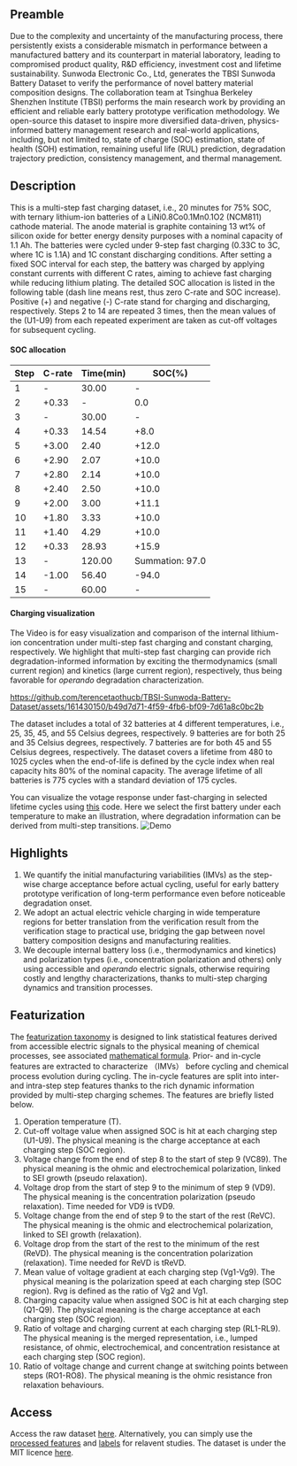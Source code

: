## Preamble
Due to the complexity and uncertainty of the manufacturing process, there persistently exists a considerable mismatch in performance between a manufactured battery and its counterpart in material laboratory, leading to compromised product quality, R&D efficiency, investment cost and lifetime sustainability. Sunwoda Electronic Co., Ltd, generates the TBSI Sunwoda Battery Dataset to verify the performance of novel battery material composition designs. The collaboration team at Tsinghua Berkeley Shenzhen Institute (TBSI) performs the main research work by providing an efficient and reliable early battery prototype verification methodology. We open-source this dataset to inspire more diversified data-driven, physics-informed battery management research and real-world applications, including, but not limited to, state of charge (SOC) estimation, state of health (SOH) estimation, remaining useful life (RUL) prediction, degradation trajectory prediction, consistency management, and thermal management. 
## Description
This is a multi-step fast charging dataset, i.e., 20 minutes for 75% SOC, with ternary lithium-ion batteries of a LiNi0.8Co0.1Mn0.1O2 (NCM811) cathode material. The anode material is graphite containing 13 wt% of silicon oxide for better energy density purposes with a nominal capacity of 1.1 Ah. The batteries were cycled under 9-step fast charging (0.33C to 3C, where 1C is 1.1A) and 1C constant discharging conditions. After setting a fixed SOC interval for each step, the battery was charged by applying constant currents with different C rates, aiming to achieve fast charging while reducing lithium plating. The detailed SOC allocation is listed in the following table (dash line means rest, thus zero C-rate and SOC increase). Positive (+) and negative (-) C-rate stand for charging and discharging, respectively. Steps 2 to 14 are repeated 3 times, then the mean values of the (U1-U9) from each repeated experiment are taken as cut-off voltages for subsequent cycling.
#### SOC allocation
Step | C-rate | Time(min) | SOC(%) |
|---|---|---|---|
|1|-|30.00|-|
|2|+0.33|-|0.0|
|3|-|30.00|-|
|4|+0.33|14.54|+8.0|
|5|+3.00|2.40|+12.0|
|6|+2.90|2.07|+10.0|
|7|+2.80|2.14|+10.0|
|8|+2.40|2.50|+10.0|
|9|+2.00|3.00|+11.1|
|10|+1.80|3.33|+10.0|
|11|+1.40|4.29|+10.0|
|12|+0.33|28.93|+15.9|
|13|-|120.00|Summation: 97.0|
|14|-1.00|56.40|-94.0|
|15|-|60.00|-|
#### Charging visualization
The Video is for easy visualization and comparison of the internal lithium-ion concentration under multi-step fast charging and constant charging, respectively. We highlight that multi-step fast charging can provide rich degradation-informed information by exciting the thermodynamics (small current region) and kinetics (large current region), respectively, thus being favorable for _operando_ degradation characterization.

https://github.com/terencetaothucb/TBSI-Sunwoda-Battery-Dataset/assets/161430150/b49d7d71-4f59-4fb6-bf09-7d61a8c0bc2b

The dataset includes a total of 32 batteries at 4 different temperatures, i.e., 25, 35, 45, and 55 Celsius degrees, respectively. 9 batteries are for both 25 and 35 Celsius degrees, respectively. 7 batteries are for both 45 and 55 Celsius degrees, respectively. The dataset covers a lifetime from 480 to 1025 cycles when the end-of-life is defined by the cycle index when real capacity hits 80% of the nominal capacity. The average lifetime of all batteries is 775 cycles with a standard deviation of 175 cycles. 

You can visualize the votage response under fast-charging in selected lifetime cycles using [this](https://github.com/terencetaothucb/TBSI-Sunwoda-Battery-Dataset/blob/main/Visual_Voltage_Capacity.m) code. Here we select the first battery under each temperature to make an illustration, where degradation information can be derived from multi-step transitions.
![Demo](https://github.com/terencetaothucb/TBSI-Sunwoda-Battery-Dataset/assets/161430150/3acdb47c-a785-4e10-9bb2-f21413339fe8)

## Highlights
1. We quantify the initial manufacturing variabilities (IMVs) as the step-wise charge acceptance before actual cycling, useful for early battery prototype verification of long-term performance even before noticeable degradation onset.
2. We adopt an actual electric vehicle charging in wide temperature regions for better translation from the verification result from the verification stage to practical use, bridging the gap between novel battery composition designs and manufacturing realities.
3. We decouple internal battery loss (i.e., thermodynamics and kinetics) and polarization types (i.e., concentration polarization and others) only using accessible and _operando_ electric signals, otherwise requiring costly and lengthy characterizations, thanks to multi-step charging dynamics and transition processes.
## Featurization
The [featurization taxonomy](https://github.com/terencetaothucb/TBSI-Sunwoda-Battery-Dataset/blob/main/Featurization%20taxonomy.xlsx) is designed to link statistical features derived from accessible electric signals to the physical meaning of chemical processes, see associated [mathematical formula](https://github.com/terencetaothucb/TBSI-Sunwoda-Battery-Dataset/blob/main/Featurization%20formula.pdf). Prior- and in-cycle features are extracted to characterize （IMVs） before cycling and chemical process evolution during cycling. The in-cycle features are split into inter- and intra-step step features thanks to the rich dynamic information provided by multi-step charging schemes. The features are briefly listed below.
1. Operation temperature (T).
2. Cut-off voltage value when assigned SOC is hit at each charging step (U1-U9). The physical meaning is the charge acceptance at each charging step (SOC region).
3. Voltage change from the end of step 8 to the start of step 9 (VC89). The physical meaning is the ohmic and electrochemical polarization, linked to SEI growth (pseudo relaxation).
4. Voltage drop from the start of step 9 to the minimum of step 9 (VD9). The physical meaning is the concentration polarization (pseudo relaxation). Time needed for VD9 is tVD9.
5. Voltage change from the end of step 9 to the start of the rest (ReVC). The physical meaning is the ohmic and electrochemical polarization, linked to SEI growth (relaxation).
6. Voltage drop from the start of the rest to the minimum of the rest (ReVD). The physical meaning is the concentration polarization (relaxation). Time needed for ReVD is tReVD.
7. Mean value of voltage gradient at each charging step (Vg1-Vg9). The physical meaning is the polarization speed at each charging step (SOC region). Rvg is defined as the ratio of Vg2 and Vg1.
8. Charging capacity value when assigned SOC is hit at each charging step (Q1-Q9). The physical meaning is the charge acceptance at each charging step (SOC region).
9. Ratio of voltage and charging current at each charging step (RL1-RL9). The physical meaning is the merged representation, i.e., lumped resistance, of ohmic, electrochemical, and concentration resistance at each charging step (SOC region).
10. Ratio of voltage change and current change at switching points between steps (RO1-RO8). The physical meaning is the ohmic resistance fron relaxation behaviours.
## Access
Access the raw dataset [here](https://zenodo.org/uploads/10715209). Alternatively, you can simply use the [processed features](https://github.com/terencetaothucb/TBSI-Sunwoda-Battery-Dataset/blob/main/Features.xlsx) and [labels](https://github.com/terencetaothucb/TBSI-Sunwoda-Battery-Dataset/blob/main/Labels.xlsx) for relavent studies. The dataset is under the MIT licence [here](https://github.com/terencetaothucb/TBSI-Sunwoda-Battery-Dataset/blob/main/LICENSE).

